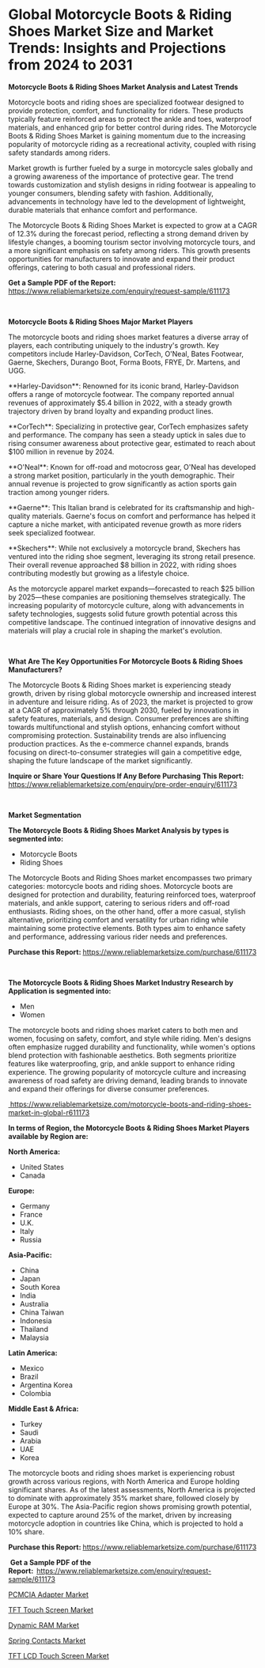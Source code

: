 <p><h1>Global Motorcycle Boots & Riding Shoes Market Size and Market Trends: Insights and Projections from 2024 to 2031</h1></p><p><strong>Motorcycle Boots & Riding Shoes Market Analysis and Latest Trends</strong></p>
<p><p>Motorcycle boots and riding shoes are specialized footwear designed to provide protection, comfort, and functionality for riders. These products typically feature reinforced areas to protect the ankle and toes, waterproof materials, and enhanced grip for better control during rides. The Motorcycle Boots & Riding Shoes Market is gaining momentum due to the increasing popularity of motorcycle riding as a recreational activity, coupled with rising safety standards among riders. </p><p>Market growth is further fueled by a surge in motorcycle sales globally and a growing awareness of the importance of protective gear. The trend towards customization and stylish designs in riding footwear is appealing to younger consumers, blending safety with fashion. Additionally, advancements in technology have led to the development of lightweight, durable materials that enhance comfort and performance. </p><p>The Motorcycle Boots & Riding Shoes Market is expected to grow at a CAGR of 12.3% during the forecast period, reflecting a strong demand driven by lifestyle changes, a booming tourism sector involving motorcycle tours, and a more significant emphasis on safety among riders. This growth presents opportunities for manufacturers to innovate and expand their product offerings, catering to both casual and professional riders.</p></p>
<p><strong>Get a Sample PDF of the Report:&nbsp;</strong> <a href="https://www.reliablemarketsize.com/enquiry/request-sample/611173?utm_campaign=1180&utm_medium=2&utm_source=Github&utm_content=ia&utm_term=29092024&utm_id=motorcycle-boots-riding-shoes">https://www.reliablemarketsize.com/enquiry/request-sample/611173</a></p>
<p>&nbsp;</p>
<p><strong>Motorcycle Boots & Riding Shoes Major Market Players</strong></p>
<p><p>The motorcycle boots and riding shoes market features a diverse array of players, each contributing uniquely to the industry's growth. Key competitors include Harley-Davidson, CorTech, O'Neal, Bates Footwear, Gaerne, Skechers, Durango Boot, Forma Boots, FRYE, Dr. Martens, and UGG.</p><p>**Harley-Davidson**: Renowned for its iconic brand, Harley-Davidson offers a range of motorcycle footwear. The company reported annual revenues of approximately $5.4 billion in 2022, with a steady growth trajectory driven by brand loyalty and expanding product lines. </p><p>**CorTech**: Specializing in protective gear, CorTech emphasizes safety and performance. The company has seen a steady uptick in sales due to rising consumer awareness about protective gear, estimated to reach about $100 million in revenue by 2024. </p><p>**O'Neal**: Known for off-road and motocross gear, O'Neal has developed a strong market position, particularly in the youth demographic. Their annual revenue is projected to grow significantly as action sports gain traction among younger riders.</p><p>**Gaerne**: This Italian brand is celebrated for its craftsmanship and high-quality materials. Gaerne's focus on comfort and performance has helped it capture a niche market, with anticipated revenue growth as more riders seek specialized footwear.</p><p>**Skechers**: While not exclusively a motorcycle brand, Skechers has ventured into the riding shoe segment, leveraging its strong retail presence. Their overall revenue approached $8 billion in 2022, with riding shoes contributing modestly but growing as a lifestyle choice.</p><p>As the motorcycle apparel market expands—forecasted to reach $25 billion by 2025—these companies are positioning themselves strategically. The increasing popularity of motorcycle culture, along with advancements in safety technologies, suggests solid future growth potential across this competitive landscape. The continued integration of innovative designs and materials will play a crucial role in shaping the market's evolution.</p></p>
<p>&nbsp;</p>
<p><strong>What Are The Key Opportunities For Motorcycle Boots & Riding Shoes Manufacturers?</strong></p>
<p><p>The Motorcycle Boots & Riding Shoes market is experiencing steady growth, driven by rising global motorcycle ownership and increased interest in adventure and leisure riding. As of 2023, the market is projected to grow at a CAGR of approximately 5% through 2030, fueled by innovations in safety features, materials, and design. Consumer preferences are shifting towards multifunctional and stylish options, enhancing comfort without compromising protection. Sustainability trends are also influencing production practices. As the e-commerce channel expands, brands focusing on direct-to-consumer strategies will gain a competitive edge, shaping the future landscape of the market significantly.</p></p>
<p><strong>Inquire or Share Your Questions If Any Before Purchasing This Report:</strong> <a href="https://www.reliablemarketsize.com/enquiry/pre-order-enquiry/611173?utm_campaign=1180&utm_medium=2&utm_source=Github&utm_content=ia&utm_term=29092024&utm_id=motorcycle-boots-riding-shoes">https://www.reliablemarketsize.com/enquiry/pre-order-enquiry/611173</a></p>
<p>&nbsp;</p>
<p><strong>Market Segmentation</strong></p>
<p><strong>The Motorcycle Boots & Riding Shoes Market Analysis by types is segmented into:</strong></p>
<p><ul><li>Motorcycle Boots</li><li>Riding Shoes</li></ul></p>
<p><p>The Motorcycle Boots and Riding Shoes market encompasses two primary categories: motorcycle boots and riding shoes. Motorcycle boots are designed for protection and durability, featuring reinforced toes, waterproof materials, and ankle support, catering to serious riders and off-road enthusiasts. Riding shoes, on the other hand, offer a more casual, stylish alternative, prioritizing comfort and versatility for urban riding while maintaining some protective elements. Both types aim to enhance safety and performance, addressing various rider needs and preferences.</p></p>
<p><strong>Purchase this Report:&nbsp;</strong><a href="https://www.reliablemarketsize.com/purchase/611173?utm_campaign=1180&utm_medium=2&utm_source=Github&utm_content=ia&utm_term=29092024&utm_id=motorcycle-boots-riding-shoes">https://www.reliablemarketsize.com/purchase/611173</a></p>
<p>&nbsp;</p>
<p><strong>The Motorcycle Boots & Riding Shoes Market Industry Research by Application is segmented into:</strong></p>
<p><ul><li>Men</li><li>Women</li></ul></p>
<p><p>The motorcycle boots and riding shoes market caters to both men and women, focusing on safety, comfort, and style while riding. Men's designs often emphasize rugged durability and functionality, while women's options blend protection with fashionable aesthetics. Both segments prioritize features like waterproofing, grip, and ankle support to enhance riding experience. The growing popularity of motorcycle culture and increasing awareness of road safety are driving demand, leading brands to innovate and expand their offerings for diverse consumer preferences.</p></p>
<p><a href="https://www.reliablemarketsize.com/motorcycle-boots-and-riding-shoes-market-in-global-r611173?utm_campaign=1180&utm_medium=2&utm_source=Github&utm_content=ia&utm_term=29092024&utm_id=motorcycle-boots-riding-shoes">&nbsp;https://www.reliablemarketsize.com/motorcycle-boots-and-riding-shoes-market-in-global-r611173</a></p>
<p><strong>In terms of Region, the Motorcycle Boots & Riding Shoes Market Players available by Region are:</strong></p>
<p>
    <p> <strong> North America: </strong>
        <ul>
            <li>United States</li>
            <li>Canada</li>
        </ul>
        </p> 
    <p> <strong> Europe: </strong>
        <ul>
            <li>Germany</li>
            <li>France</li>
            <li>U.K.</li>
            <li>Italy</li>
            <li>Russia</li>
        </ul>
        </p> 
    <p> <strong> Asia-Pacific: </strong>
        <ul>
            <li>China</li>
            <li>Japan</li>
            <li>South Korea</li>
            <li>India</li>
            <li>Australia</li>
            <li>China Taiwan</li>
            <li>Indonesia</li>
            <li>Thailand</li>
            <li>Malaysia</li>
        </ul>
        </p> 
    <p> <strong> Latin America: </strong>
        <ul>
            <li>Mexico</li>
            <li>Brazil</li>
            <li>Argentina Korea</li>
            <li>Colombia</li>
        </ul>
        </p> 
    <p> <strong> Middle East & Africa: </strong>
        <ul>
            <li>Turkey</li>
            <li>Saudi</li>
            <li>Arabia</li>
            <li>UAE</li>
            <li>Korea</li>
        </ul>
    </p>
    </p>
<p><p>The motorcycle boots and riding shoes market is experiencing robust growth across various regions, with North America and Europe holding significant shares. As of the latest assessments, North America is projected to dominate with approximately 35% market share, followed closely by Europe at 30%. The Asia-Pacific region shows promising growth potential, expected to capture around 25% of the market, driven by increasing motorcycle adoption in countries like China, which is projected to hold a 10% share.</p></p>
<p><strong>Purchase this Report: </strong><a href="https://www.reliablemarketsize.com/purchase/611173?utm_campaign=1180&utm_medium=2&utm_source=Github&utm_content=ia&utm_term=29092024&utm_id=motorcycle-boots-riding-shoes">https://www.reliablemarketsize.com/purchase/611173</a></p>
<p>&nbsp;<strong>Get a Sample PDF of the Report:&nbsp;&nbsp;</strong><a href="https://www.reliablemarketsize.com/enquiry/request-sample/611173?utm_campaign=1180&utm_medium=2&utm_source=Github&utm_content=ia&utm_term=29092024&utm_id=motorcycle-boots-riding-shoes">https://www.reliablemarketsize.com/enquiry/request-sample/611173</a></p>
<p><strong></strong></p>
<p><p><a href="https://www.linkedin.com/pulse/what-innovations-market-trends-shaping-pcmcia-adapter-zo5hf?utm_campaign=1180&utm_medium=2&utm_source=Github&utm_content=ia&utm_term=29092024&utm_id=motorcycle-boots-riding-shoes">PCMCIA Adapter Market</a></p><p><a href="https://issuu.com/reportprime-2/docs/tft-touch-screen-market-size-2030.p_1e869d33512376?utm_campaign=1180&utm_medium=2&utm_source=Github&utm_content=ia&utm_term=29092024&utm_id=motorcycle-boots-riding-shoes">TFT Touch Screen Market</a></p><p><a href="https://www.linkedin.com/pulse/how-dynamic-ram-market-changing-from-2024-2031-market-decode-1yhvf?utm_campaign=1180&utm_medium=2&utm_source=Github&utm_content=ia&utm_term=29092024&utm_id=motorcycle-boots-riding-shoes">Dynamic RAM Market</a></p><p><a href="https://www.linkedin.com/pulse/spring-contacts-market-share-analysis-growth-trends-forecasts-jdddf?utm_campaign=1180&utm_medium=2&utm_source=Github&utm_content=ia&utm_term=29092024&utm_id=motorcycle-boots-riding-shoes">Spring Contacts Market</a></p><p><a href="https://issuu.com/reportprime-2/docs/tft-lcd-touch-screen-market-size-20_3e640a6b343b7c?utm_campaign=1180&utm_medium=2&utm_source=Github&utm_content=ia&utm_term=29092024&utm_id=motorcycle-boots-riding-shoes">TFT LCD Touch Screen Market</a></p></p>